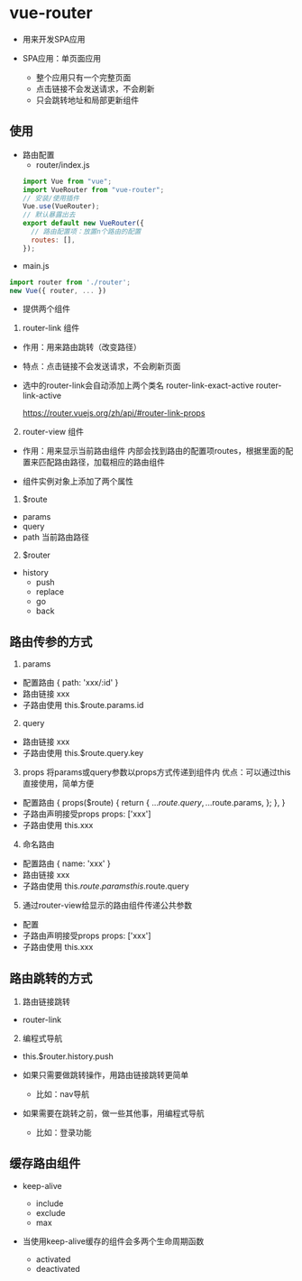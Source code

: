 # vue-router
- 用来开发SPA应用

- SPA应用：单页面应用
  - 整个应用只有一个完整页面
  - 点击链接不会发送请求，不会刷新
  - 只会跳转地址和局部更新组件

## 使用
- 路由配置
  - router/index.js
  ```js
  import Vue from "vue";
  import VueRouter from "vue-router";
  // 安装/使用插件
  Vue.use(VueRouter);
  // 默认暴露出去
  export default new VueRouter({
    // 路由配置项：放置n个路由的配置
    routes: [],
  });
  ```
 - main.js
 ```js
 import router from './router';
 new Vue({ router, ... })
 ```   

- 提供两个组件
1. router-link 组件
  - 作用：用来路由跳转（改变路径）
  - 特点：点击链接不会发送请求，不会刷新页面
  - 选中的router-link会自动添加上两个类名
    router-link-exact-active 
    router-link-active

    https://router.vuejs.org/zh/api/#router-link-props

2. router-view 组件
  - 作用：用来显示当前路由组件
    内部会找到路由的配置项routes，根据里面的配置来匹配路由路径，加载相应的路由组件

- 组件实例对象上添加了两个属性
1. $route
  - params 
  - query 
  - path 当前路由路径

2. $router
  - history
    - push
    - replace
    - go
    - back

## 路由传参的方式
1. params
  - 配置路由
    {
      path: 'xxx/:id'
    }
  - 路由链接
    <router-link :to="/xxx/1">xxx</router-link>  
  - 子路由使用
    this.$route.params.id

2. query
  - 路由链接
    <router-link :to="/xxx?key=value">xxx</router-link>  
  - 子路由使用
    this.$route.query.key 

3. props
  将params或query参数以props方式传递到组件内
  优点：可以通过this直接使用，简单方便
  - 配置路由
    {
      props($route) {
        return {
          ...$route.query,
          ...$route.params,
        };
      },
    }
  - 子路由声明接受props
    props: ['xxx']
  - 子路由使用
    this.xxx    

4. 命名路由
  - 配置路由
    {
      name: 'xxx'
    }
  - 路由链接
    <router-link :to="{
      name: 'xxx', // 跳转到哪个命名路由
      params: {  }, // params参数
      query: {  }, // query参数
    }">xxx</router-link>    
  - 子路由使用
    this.$route.params
    this.$route.query

5. 通过router-view给显示的路由组件传递公共参数
  - 配置
      <router-view xxx="xxx"></router-view>
  - 子路由声明接受props
    props: ['xxx']
  - 子路由使用
    this.xxx   

## 路由跳转的方式
1. 路由链接跳转
  - router-link

2. 编程式导航
  - this.$router.history.push

- 如果只需要做跳转操作，用路由链接跳转更简单
  - 比如：nav导航
- 如果需要在跳转之前，做一些其他事，用编程式导航
  - 比如：登录功能

## 缓存路由组件
- keep-alive
  - include
  - exclude
  - max

- 当使用keep-alive缓存的组件会多两个生命周期函数
  - activated
  - deactivated